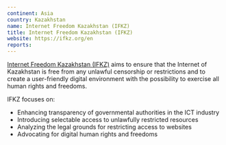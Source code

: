 ```yaml
---
continent: Asia
country: Kazakhstan
name: Internet Freedom Kazakhstan (IFKZ)
title: Internet Freedom Kazakhstan (IFKZ)
website: https://ifkz.org/en
reports:
---
```


[Internet Freedom Kazakhstan (IFKZ)](https://ifkz.org/) aims to ensure that the Internet of Kazakhstan is free from any unlawful censorship or restrictions and to create a user-friendly digital environment with the possibility to exercise all human rights and freedoms.

IFKZ focuses on:

* Enhancing transparency of governmental authorities in the ICT industry
* Introducing selectable access to unlawfully restricted resources
* Analyzing the legal grounds for restricting access to websites
* Advocating for digital human rights and freedoms 
